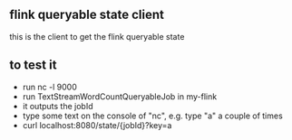 
## flink queryable state client
this is the client to get the flink queryable state  

## to test it
- run nc -l 9000
- run TextStreamWordCountQueryableJob in my-flink
- it outputs the jobId
- type some text on the console of "nc", e.g. type "a" a couple of times
- curl localhost:8080/state/{jobId}?key=a